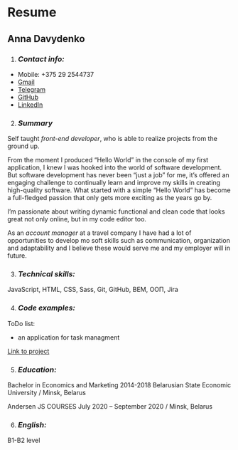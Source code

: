 # **Resume**
## Anna Davydenko ##

1.	### *Contact info:* ###
  * Mobile: +375 29 2544737
  * [Gmail](annadavydenko2544737@gmail.com)
  * [Telegram](https://t.me/AnaaaD) 
  * [GitHub](https://github.com/AnnaDavydenko)	  
  * [LinkedIn](https://www.linkedin.com/in/anna-davydenko-20bbb5151/)

2.	### *Summary* ### 
Self taught *front-end developer*, who is able to realize projects from the ground up.

From the moment I produced “Hello World” in the console of my first application, I knew I was hooked into the world of software development. But software development has never been “just a job” for me, it’s offered an engaging challenge to continually learn and improve my skills in creating high-quality software. What started with a simple “Hello World” has become a full-fledged passion that only gets more exciting as the years go by.

I’m passionate about writing dynamic functional and clean code that looks great not only online, but in my code editor too.   

As an *account manager* at a travel company I have had a lot of opportunities to develop mo soft skills such as communication, organization and adaptability and I believe these would serve me and my employer will in future.

3.	### *Technical skills:* ###
JavaScript, HTML, CSS, Sass, Git, GitHub, BEM, ООП, Jira

4. ### *Code examples:* ###
ToDo list:

* an application for task managment

[Link to project](https://github.com/AnnaDavydenko/todos)

5. ###	*Education:* ###
Bachelor in Economics and Marketing	
2014-2018 Belarusian State Economic University / Minsk, Belarus

Andersen JS COURSES
July 2020 – September 2020 / Minsk, Belarus

6.	### *English:* ###
B1-B2 level